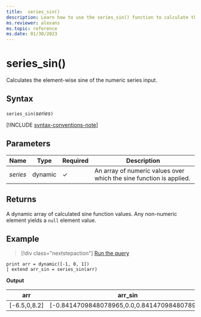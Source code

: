```yaml
---
title:  series_sin()
description: Learn how to use the series_sin() function to calculate the element-wise sine of the numeric series input.
ms.reviewer: alexans
ms.topic: reference
ms.date: 01/30/2023
---
```

# series_sin()

Calculates the element-wise sine of the numeric series input.

## Syntax

`series_sin(`*series*`)`

[!INCLUDE [syntax-conventions-note](../../includes/syntax-conventions-note.md)]

## Parameters

| Name | Type | Required | Description |
|--|--|--|--|
| *series* | dynamic | &check; | An array of numeric values over which the sine function is applied.|

## Returns

A dynamic array of calculated sine function values. Any non-numeric element yields a `null` element value.

## Example

> [!div class="nextstepaction"]
> <a href="https://dataexplorer.azure.com/clusters/help/databases/Samples?query=H4sIAAAAAAAAAysoyswrUUgsKlKwVUipzEvMzUzWiNY11FEw0FEwjNXkqlFIrShJzUsBKYkvzswDKitOLcpMLQZxNICCmgAHnzJlQgAAAA==" target="_blank">Run the query</a>

```kusto
print arr = dynamic([-1, 0, 1])
| extend arr_sin = series_sin(arr)
```

**Output**

|arr|arr_sin|
|---|---|
|[-6.5,0,8.2]|[-0.8414709848078965,0.0,0.8414709848078965]|
